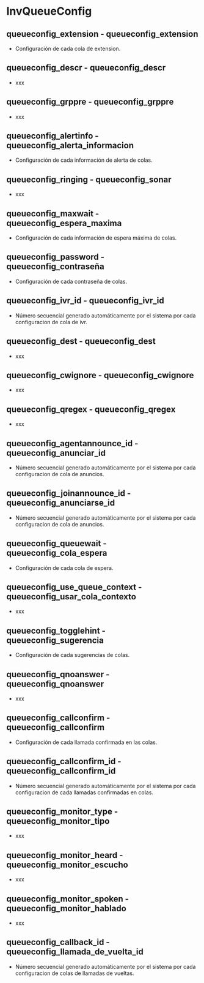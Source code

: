 # InvQueueConfig

## queueconfig_extension - queueconfig_extension
* Configuración de cada cola de extension. 

## queueconfig_descr - queueconfig_descr
* xxx

## queueconfig_grppre - queueconfig_grppre
* xxx

## queueconfig_alertinfo - queueconfig_alerta_informacion
* Configuración de cada información de alerta de colas.

## queueconfig_ringing - queueconfig_sonar
* xxx

## queueconfig_maxwait - queueconfig_espera_maxima
* Configuración de cada información de espera máxima de colas.

## queueconfig_password - queueconfig_contraseña
* Configuración de cada contraseña de colas.

## queueconfig_ivr_id - queueconfig_ivr_id
*  Número secuencial generado automáticamente por el sistema por cada configuracion de cola de ivr.

## queueconfig_dest - queueconfig_dest
* xxx

## queueconfig_cwignore - queueconfig_cwignore
* xxx

## queueconfig_qregex - queueconfig_qregex
* xxx

## queueconfig_agentannounce_id - queueconfig_anunciar_id
* Número secuencial generado automáticamente por el sistema por cada configuracion de cola de anuncios.

## queueconfig_joinannounce_id - queueconfig_anunciarse_id
* Número secuencial generado automáticamente por el sistema por cada configuracion de cola de anuncios.

## queueconfig_queuewait - queueconfig_cola_espera
* Configuración de cada cola de espera.

## queueconfig_use_queue_context - queueconfig_usar_cola_contexto
* xxx

## queueconfig_togglehint - queueconfig_sugerencia
* Configuración de cada sugerencias de colas.

## queueconfig_qnoanswer - queueconfig_qnoanswer
* xxx

## queueconfig_callconfirm - queueconfig_callconfirm
* Configuración de cada llamada confirmada en las colas.

## queueconfig_callconfirm_id - queueconfig_callconfirm_id
* Número secuencial generado automáticamente por el sistema por cada configuracion de cada llamadas confirmadas en colas.

## queueconfig_monitor_type - queueconfig_monitor_tipo
* xxx

## queueconfig_monitor_heard - queueconfig_monitor_escucho
* xxx

## queueconfig_monitor_spoken - queueconfig_monitor_hablado
* xxx

## queueconfig_callback_id - queueconfig_llamada_de_vuelta_id
* Número secuencial generado automáticamente por el sistema por cada configuracion de colas de llamadas de vueltas.

















 


